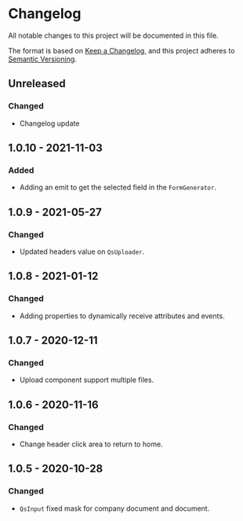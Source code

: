 # Changelog
All notable changes to this project will be documented in this file.

The format is based on [Keep a Changelog](https://keepachangelog.com/en/1.0.0/),
and this project adheres to [Semantic Versioning](https://semver.org/spec/v2.0.0.html).

## Unreleased
### Changed
- Changelog update

## 1.0.10 - 2021-11-03
### Added
- Adding an emit to get the selected field in the `FormGenerator`.

## 1.0.9 - 2021-05-27
### Changed
- Updated headers value on `QsUploader`.

## 1.0.8 - 2021-01-12
### Changed
- Adding properties to dynamically receive attributes and events.

## 1.0.7 - 2020-12-11
### Changed
- Upload component support multiple files.

## 1.0.6 - 2020-11-16
### Changed
- Change header click area to return to home.

## 1.0.5 - 2020-10-28

### Changed
- `QsInput` fixed mask for company document and document.
